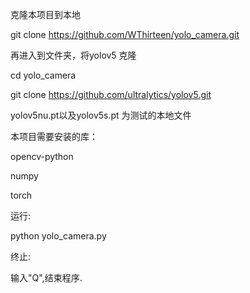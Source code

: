 克隆本项目到本地

git clone https://github.com/WThirteen/yolo_camera.git

再进入到文件夹，将yolov5 克隆

cd yolo_camera 

git clone https://github.com/ultralytics/yolov5.git

yolov5nu.pt以及yolov5s.pt 为测试的本地文件

本项目需要安装的库：

opencv-python

numpy

torch


运行:

python yolo_camera.py

终止:

输入"Q",结束程序.

